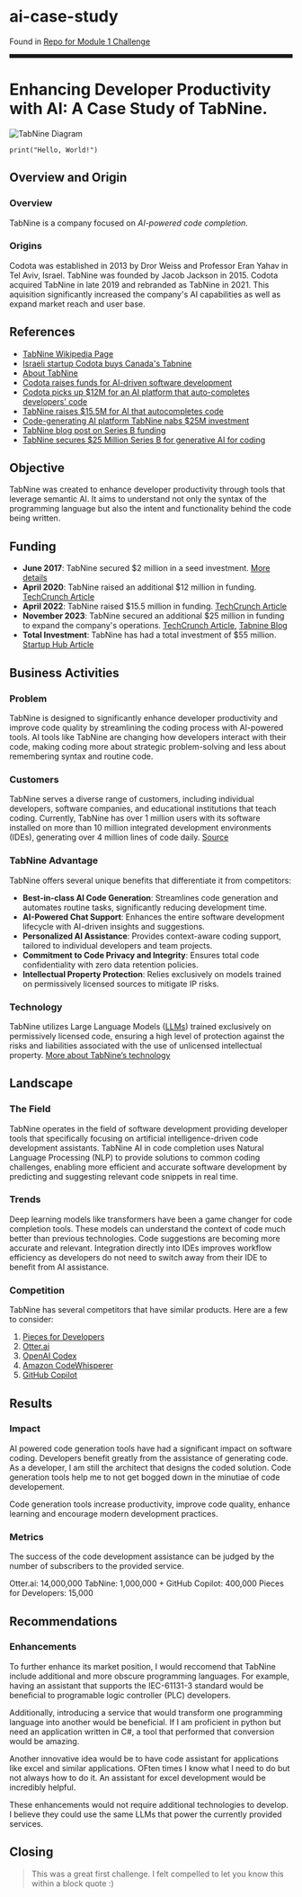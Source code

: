 # ai-case-study
Found in [Repo for Module 1 Challenge](https://github.com/LaserLon/ai-case-study)

<hr style="border: 3px solid;">

# Enhancing Developer Productivity with AI: A Case Study of TabNine.
![TabNine Diagram](https://www.tabnine.com/wp-content/uploads/2024/04/Group-1771-1.svg)

`print("Hello, World!")`

## Overview and Origin

### Overview 

TabNine is a company focused on *AI-powered code completion*.

### Origins

Codota was established in 2013 by Dror Weiss and Professor Eran Yahav in Tel Aviv, Israel. TabNine was founded by Jacob Jackson in 2015. Codota acquired TabNine in late 2019 and rebranded as TabNine in 2021. This aquisition significantly increased the company's AI capabilities as well as expand market reach and user base.

## References

- [TabNine Wikipedia Page](https://en.wikipedia.org/wiki/Tabnine)
- [Israeli startup Codota buys Canada's Tabnine](https://en.globes.co.il/en/article-israeli-startup-codota-buys-canadas-tabnine-1001311136)
- [About TabNine](https://www.tabnine.com/about/)
- [Codota raises funds for AI-driven software development](http://startupsmagazine.co.uk/article-codota-raises-funds-ai-driven-software-development)
- [Codota picks up $12M for an AI platform that auto-completes developers' code](https://techcrunch.com/2020/04/27/codota-picks-up-12m-for-an-ai-platform-that-auto-completes-developers-code/)
- [TabNine raises $15.5M for AI that autocompletes code](https://techcrunch.com/2022/06/15/tabnine-raises-15-5m-for-ai-that-autocompletes-code/)
- [Code-generating AI platform TabNine nabs $25M investment](https://techcrunch.com/2023/11/08/code-generating-ai-platform-tabnine-nabs-25m-investment/)
- [TabNine blog post on Series B funding](https://www.tabnine.com/blog/tabnine-series-b/)
- [TabNine secures $25 Million Series B for generative AI for coding](https://www.startuphub.ai/tabnine-secures-25-million-series-b-for-generative-ai-for-coding/)



## Objective
TabNine was created to enhance developer productivity through tools that leverage semantic AI. It aims to understand not only the syntax of the programming language but also the intent and functionality behind the code being written.

## Funding
- **June 2017**: TabNine secured $2 million in a seed investment. [More details](http://startupsmagazine.co.uk/article-codota-raises-funds-ai-driven-software-development)
- **April 2020**: TabNine raised an additional $12 million in funding. [TechCrunch Article](https://techcrunch.com/2020/04/27/codota-picks-up-12m-for-an-ai-platform-that-auto-completes-developers-code/)
- **April 2022**: TabNine raised $15.5 million in funding. [TechCrunch Article](https://techcrunch.com/2022/06/15/tabnine-raises-15-5m-for-ai-that-autocompletes-code/)
- **November 2023**: TabNine secured an additional $25 million in funding to expand the company's operations. [TechCrunch Article](https://techcrunch.com/2023/11/08/code-generating-ai-platform-tabnine-nabs-25m-investment/), [Tabnine Blog](https://www.tabnine.com/blog/tabnine-series-b/)
- **Total Investment**: TabNine has had a total investment of $55 million. [Startup Hub Article](https://www.startuphub.ai/tabnine-secures-25-million-series-b-for-generative-ai-for-coding/)

## Business Activities

### Problem
TabNine is designed to significantly enhance developer productivity and improve code quality by streamlining the coding process with AI-powered tools. AI tools like TabNine are changing how developers interact with their code, making coding more about strategic problem-solving and less about remembering syntax and routine code.

### Customers
TabNine serves a diverse range of customers, including individual developers, software companies, and educational institutions that teach coding. Currently, TabNine has over 1 million users with its software installed on more than 10 million integrated development environments (IDEs), generating over 4 million lines of code daily.
[Source](https://www.calcalistech.com/ctechnews/article/hkrughwkq)

### TabNine Advantage
TabNine offers several unique benefits that differentiate it from competitors:
- **Best-in-class AI Code Generation**: Streamlines code generation and automates routine tasks, significantly reducing development time.
- **AI-Powered Chat Support**: Enhances the entire software development lifecycle with AI-driven insights and suggestions.
- **Personalized AI Assistance**: Provides context-aware coding support, tailored to individual developers and team projects.
- **Commitment to Code Privacy and Integrity**: Ensures total code confidentiality with zero data retention policies.
- **Intellectual Property Protection**: Relies exclusively on models trained on permissively licensed sources to mitigate IP risks.


### Technology
TabNine utilizes Large Language Models ([LLMs](https://www.geeksforgeeks.org/large-language-model-llm/)) trained exclusively on permissively licensed code, ensuring a high level of protection against the risks and liabilities associated with the use of unlicensed intellectual property.
[More about TabNine’s technology](https://www.tabnine.com/)


## Landscape

### The Field

TabNine operates in the field of software development providing developer tools that specifically focusing on artificial intelligence-driven code development assistants. TabNine AI in code completion uses Natural Language Processing (NLP) to provide solutions to common coding challenges, enabling more efficient and accurate software development by predicting and suggesting relevant code snippets in real time.

### Trends

Deep learning models like transformers have been a game changer for code completion tools. These models can understand the context of code much better than previous technologies. Code suggestions are becoming more accurate and relevant. Integration directly into IDEs improves workflow efficiency as developers do not need to switch away from their IDE to benefit from AI assistance. 

### Competition

TabNine has several competitors that have similar products. Here are a few to consider: 
1. [Pieces for Developers](https://code.pieces.app/)
2. [Otter.ai](https://otter.ai/)
3. [OpenAI Codex](https://openai.com/index/openai-codex/)
4. [Amazon CodeWhisperer](https://aws.amazon.com/codewhisperer/)
5. [GitHub Copilot](https://github.com/features/copilot)




## Results

### Impact 
AI powered code generation tools have had a significant impact on software coding. Developers benefit greatly from the assistance of generating code. As a developer, I am still the architect that designs the coded solution. Code generation tools help me to not get bogged down in the minutiae of code developement. 

Code generation tools increase productivity, improve code quality, enhance learning and encourage modern development practices. 

### Metrics
The success of the code development assistance can be judged by the number of subscribers to the provided service. 

Otter.ai: 14,000,000
TabNine: 1,000,000 +
GitHub Copilot: 400,000 
Pieces for Developers: 15,000

## Recommendations

### Enhancements
To further enhance its market position, I would reccomend that TabNine include additional and more obscure programming languages. For example, having an assistant that supports the IEC-61131-3 standard would be beneficial to programable logic controller (PLC) developers. 

Additionally, introducing a service that would transform one programming language into another would be beneficial. If I am proficient in python but need an application written in C#, a tool that performed that conversion would be amazing. 

Another innovative idea would be to have code assistant for applications like excel and similar applications. OFten times I know what I need to do but not always how to do it. An assistant for excel development would be incredibly helpful. 

These enhancements would not require additional technologies to develop. I believe they could use the same LLMs that power the currently provided services. 

## Closing
>This was a great first challenge. I felt compelled to let you know this within a block quote :)
